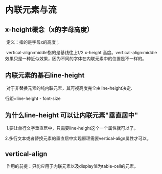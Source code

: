 # 内联元素与流



## x-height概念（x的字母高度）

​	定义：指的是字母x的高度；

​	vertical-align:middle指的是基线往上1/2 x-height 高度。vertical-align:middle效果只是一种近似效果，因为不同的字体在内联元素中的位置是不一样的。



## 内联元素的基石line-height

​	对于非替换元素的纯内联元素，其可视高度完全由line-height决定.

行距=line-height - font-size



## 为什么line-height 可以让内联元素"垂直居中"

​	1.要让单行文字垂直居中，只需要line-height这个一个属性就可以了。

​	2.多行文本或者替换元素的垂直居中实现原理需要vertical-align属性才可以。

 

## vertical-align

​	作用的前提：只能应用于内联元素以及display值为table-cell的元素。

